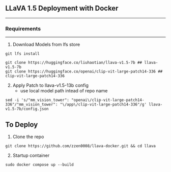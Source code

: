 ## LLaVA 1.5 Deployment with Docker
-----------------------------------

### Requirements
----------------

1. Download Models from lfs store
```
git lfs install

git clone https://huggingface.co/liuhaotian/llava-v1.5-7b ## llava-v1.5-7b
git clone https://huggingface.co/openai/clip-vit-large-patch14-336 ## clip-vit-large-patch14-336
```

2. Apply Patch to llava-v1.5-13b config 
    - use local model path intead of repo name

```
sed -i 's/"mm_vision_tower": "openai\/clip-vit-large-patch14-336"/"mm_vision_tower": "\/app\/clip-vit-large-patch14-336"/g' llava-v1.5-7b/config.json
```


## To Deploy 

1. Clone the repo 
```
git clone https://github.com/zzen0008/llava-docker.git && cd llava
```

2. Startup container

```
sudo docker compose up --build
```


